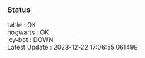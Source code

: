 ### Status


table : OK  
hogwarts : OK  
icy-bot : DOWN  
Latest Update : 2023-12-22 17:06:55.061499
